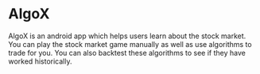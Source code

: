 # AlgoX

AlgoX is an android app which helps users learn about the stock market. You can play the stock market game manually as well as use algorithms to trade for you. You can also backtest these algorithms to see if they have worked historically. 
